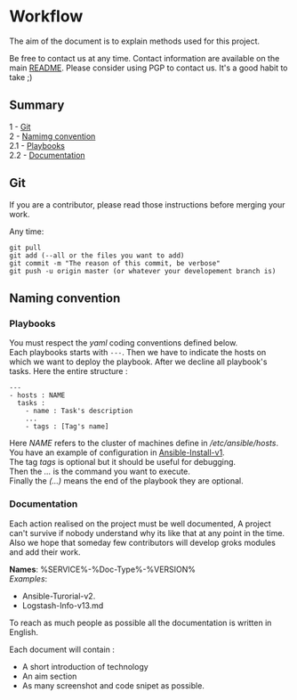 # Workflow

The aim of the document is to explain methods used for this project.

Be free to contact us at any time. Contact information are available on the main [README](..//README.md).
Please consider using PGP to contact us. It's a good habit to take ;)


## Summary
1 - [Git](#git)  
2 - [Namimg convention](#naming-convention)  
2.1 - [Playbooks](#playbooks)  
2.2 - [Documentation](#documentation)   

## Git
If you are a contributor, please read those instructions before merging your work.

Any time:
```
git pull  
git add (--all or the files you want to add)  
git commit -m "The reason of this commit, be verbose"
git push -u origin master (or whatever your developement branch is)
```

## Naming convention

### Playbooks

You must respect the *yaml* coding conventions defined below.  
Each playbooks starts with ```---```. Then we have to indicate the hosts on which we want to deploy the playbook. After we decline all playbook's tasks.
Here the entire structure :  
```
---
- hosts : NAME
  tasks :
    - name : Task's description
    ...
    - tags : [Tag's name]
```

Here *NAME* refers to the cluster of machines define in */etc/ansible/hosts*. You have an example of configuration in [Ansible-Install-v1](Ansible-Install-v1.md).  
The tag *tags* is optional but it should be useful for debugging.  
Then the *...* is the command you want to execute.  
Finally the *(...)* means the end of the playbook they are optional.

### Documentation

Each action realised on the project must be well documented, A project can't survive if nobody understand why its like that at any point in the time. Also we hope that someday few contributors will develop groks modules and add their work.

**Names**: %SERVICE%-%Doc-Type%-%VERSION%  
*Examples*:
- Ansible-Turorial-v2.
- Logstash-Info-v13.md

To reach as much people as possible all the documentation is written in English.


Each document will contain :
- A short introduction of technology
- An aim section
- As many screenshot and code snipet as possible.
